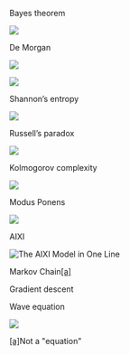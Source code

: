 Bayes theorem

![](https://www.google.com/chart?cht=tx&chf=bg,s,FFFFFF00&chco=000000&chl=P%28A%7CB%29%3D%5Cfrac%7BP%28A%29P%28B%7CA%29%7D%7BP%28B%29%7D)

De Morgan

![](https://www.google.com/chart?cht=tx&chf=bg,s,FFFFFF00&chco=000000&chl=%5Cneg%7B%7DP%5Cwedge%7B%7D%5Cneg%7B%7DQ%5C+%3D%5Cneg%7B%7D%28P%5Cvee%7B%7DQ%29)

![](https://www.google.com/chart?cht=tx&chf=bg,s,FFFFFF00&chco=000000&chl=%5Cneg%7B%7DP%5Cvee%7B%7D%5Cneg%7B%7DQ%5C+%3D%5Cneg%7B%7D%28P%5Cwedge%7B%7DQ%29)

Shannon’s entropy

![](https://www.google.com/chart?cht=tx&chf=bg,s,FFFFFF00&chco=000000&chl=H%28X%29%3D%5C+-%5Csum%5Climits_%7Bi%7D%5E%7B%5C+%7DP%28%7Bx%7D_%7Bi%7D%29lo%7Bg%7D_%7Bb%7DP%28%7Bx%7D_%7Bi%7D%29)

Russell’s paradox

![](https://www.google.com/chart?cht=tx&chf=bg,s,FFFFFF00&chco=000000&chl=Let%5C+R%3D%5C%7Bx%7Cx%5Cnotin%7B%7Dx%5C%7D%2C%5C+then%5C+R%5Cin%7B%7DR%5CLeftrightarrow%7B%7DR%5Cnotin%7B%7DR)

Kolmogorov complexity

![](https://www.google.com/chart?cht=tx&chf=bg,s,FFFFFF00&chco=000000&chl=%7BK%7D_%7BT%7D%28x%29%3Dmi%7Bn%7D_%7Bp%7D%5C%7Bl%28p%29%3A%5C+T%28p%29%3Dx%5C%7D)

Modus Ponens

![](https://lh6.googleusercontent.com/Ux65TMO9AAtGXJALPa3QaSdtot5BFwLOw7RrmKjZInwM_b92qthO1kkvOthOk8OqKRVGs6MHRujzabAE30633eBXB7CAiC1E0J0Hprxc59qbyPnZXlbqlVkKTw=s1600)

AIXI

![The AIXI Model in One Line](https://lh5.googleusercontent.com/TmyiRcvUsDnvRVeVNh7kVZ3vbCYNWm0-xknpG4a98w9aYCsiMCLTORk3S4uEAccsWuh-61ACmmVBl2tv2UrANas8r2ATWtw_o1_Zf7cMBeqCMJF--Ss_hwHhIw=s1600)

Markov Chain[[a]](#cmnt1)

Gradient descent

Wave equation

![](https://lh6.googleusercontent.com/56VLAAwXHf2vfeQj8NxFyUfUm6uGIsOYnJrh3Q5vSMlcMo-2pk3hpYriBkUFdH3AA94wa1ltJX25JjWlmp38E3ZkOOTRPGLzI6K91euuuechSSQN4qYHEWW0zPL-=s1600)

[[a]](#cmnt_ref1)Not a "equation"